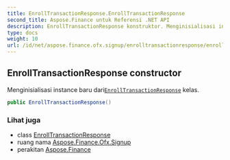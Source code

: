 ```yaml
---
title: EnrollTransactionResponse.EnrollTransactionResponse
second_title: Aspose.Finance untuk Referensi .NET API
description: EnrollTransactionResponse konstruktor. Menginisialisasi instance baru dariEnrollTransactionResponse kelas.
type: docs
weight: 10
url: /id/net/aspose.finance.ofx.signup/enrolltransactionresponse/enrolltransactionresponse/
---
```

## EnrollTransactionResponse constructor

Menginisialisasi instance baru dari[`EnrollTransactionResponse`](../) kelas.

```csharp
public EnrollTransactionResponse()
```

### Lihat juga

* class [EnrollTransactionResponse](../)
* ruang nama [Aspose.Finance.Ofx.Signup](../../enrolltransactionresponse/)
* perakitan [Aspose.Finance](../../../)


